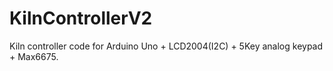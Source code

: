 # KilnControllerV2
Kiln controller code for Arduino Uno + LCD2004(I2C) + 5Key analog keypad + Max6675.
